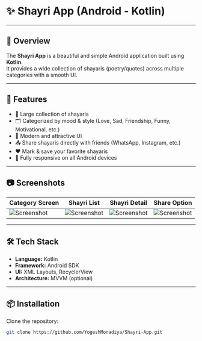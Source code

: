 # ✨ Shayri App (Android - Kotlin)

---

## 🌟 Overview  
The **Shayri App** is a beautiful and simple Android application built using **Kotlin**.  
It provides a wide collection of shayaris (poetry/quotes) across multiple categories with a smooth UI.  

---

## 🚀 Features  
- 📖 Large collection of shayaris  
- 🗂️ Categorized by mood & style (Love, Sad, Friendship, Funny, Motivational, etc.)  
- 🎨 Modern and attractive UI  
- 📤 Share shayaris directly with friends (WhatsApp, Instagram, etc.)  
- ❤️ Mark & save your favorite shayaris  
- 📱 Fully responsive on all Android devices  

---

## 📷 Screenshots  

| Category Screen | Shayri List | Shayri Detail | Share Option |
|-----------------|-------------|---------------|--------------|
| ![Screenshot](https://github.com/YogeshMoradiya/Shayri-App/assets/129665472/c169cdc3-6862-4f7f-9ccf-3ac90c3e4548) | ![Screenshot](https://github.com/YogeshMoradiya/Shayri-App/assets/129665472/ca3ac0db-5a0f-4c74-81e9-12f85ac37df6) | ![Screenshot](https://github.com/YogeshMoradiya/Shayri-App/assets/129665472/9606d850-2ed8-4db6-85cb-9a9dd881120f) | ![Screenshot](https://github.com/YogeshMoradiya/Shayri-App/assets/129665472/3f5dc50a-d5c3-456e-aa26-a8e613bd6450) |  

---

## 🛠️ Tech Stack  
- **Language:** Kotlin  
- **Framework:** Android SDK  
- **UI:** XML Layouts, RecyclerView  
- **Architecture:** MVVM (optional)  

---

## 📦 Installation  

Clone the repository:  
```bash
git clone https://github.com/YogeshMoradiya/Shayri-App.git
